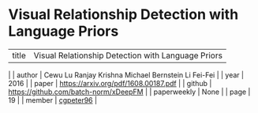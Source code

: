 # Visual Relationship Detection with Language Priors

|  |  |
| :--- | :--- |
| title | Visual Relationship Detection with Language Priors
 |
| author | Cewu Lu Ranjay Krishna Michael Bernstein Li Fei-Fei |
| year | 2016 |
| paper |   https://arxiv.org/pdf/1608.00187.pdf |
| github |  https://github.com/batch-norm/xDeepFM |
| paperweekly | None |
| page | 19 |
| member | [cgpeter96](https://github.com/cgpeter96) |
